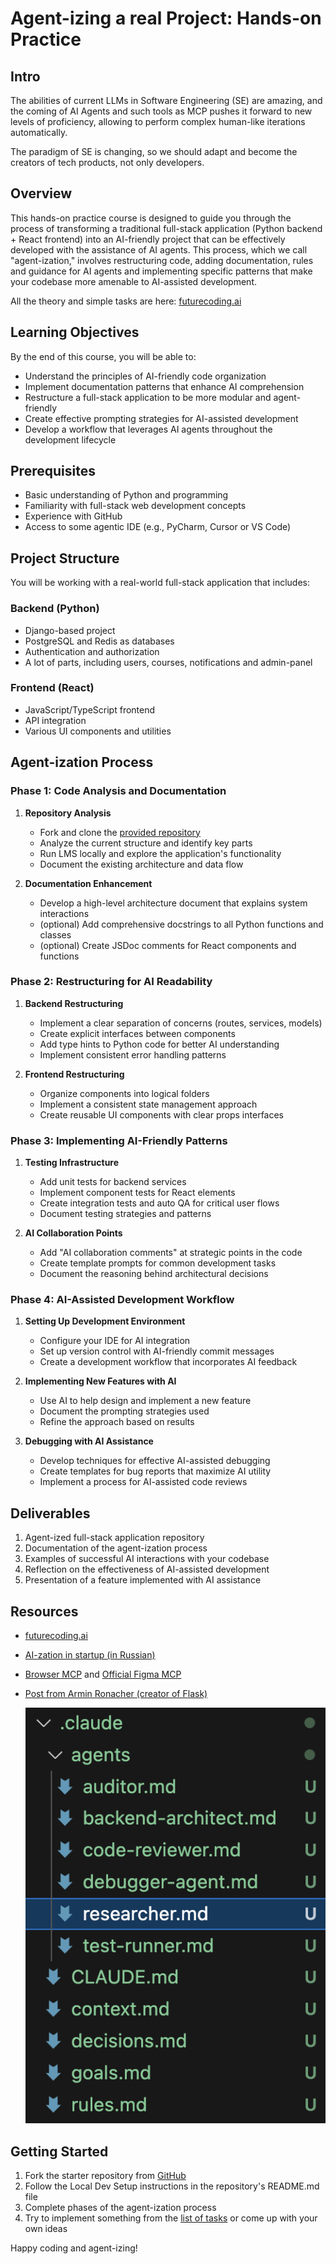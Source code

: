 # Agent-izing a real Project: Hands-on Practice

## Intro
The abilities of current LLMs in Software Engineering (SE) are amazing, and the coming of AI Agents and such tools as MCP pushes it forward to new levels of proficiency,
allowing to perform complex human-like iterations automatically.

The paradigm of SE is changing, so we should adapt and become the creators of tech products, not only developers.

## Overview
This hands-on practice course is designed to guide you through the process of transforming a traditional full-stack application (Python backend + React frontend) 
into an AI-friendly project that can be effectively developed with the assistance of AI agents. 
This process, which we call "agent-ization," involves restructuring code, 
adding documentation, rules and guidance for AI agents 
and implementing specific patterns that make your codebase more amenable to AI-assisted development.

All the theory and simple tasks are here: [futurecoding.ai](https://futurecoding.ai)


## Learning Objectives
By the end of this course, you will be able to:
- Understand the principles of AI-friendly code organization
- Implement documentation patterns that enhance AI comprehension
- Restructure a full-stack application to be more modular and agent-friendly
- Create effective prompting strategies for AI-assisted development
- Develop a workflow that leverages AI agents throughout the development lifecycle

## Prerequisites
- Basic understanding of Python and programming
- Familiarity with full-stack web development concepts
- Experience with GitHub
- Access to some agentic IDE (e.g., PyCharm, Cursor or VS Code)

## Project Structure
You will be working with a real-world full-stack application that includes:

### Backend (Python)
- Django-based project
- PostgreSQL and Redis as databases
- Authentication and authorization
- A lot of parts, including users, courses, notifications and admin-panel

### Frontend (React)
- JavaScript/TypeScript frontend
- API integration
- Various UI components and utilities

## Agent-ization Process

### Phase 1: Code Analysis and Documentation
1. **Repository Analysis**
   - Fork and clone the [provided repository](https://github.com/jetbrains-academy/lms)
   - Analyze the current structure and identify key parts
   - Run LMS locally and explore the application's functionality
   - Document the existing architecture and data flow

2. **Documentation Enhancement**
   - Develop a high-level architecture document that explains system interactions
   - (optional) Add comprehensive docstrings to all Python functions and classes
   - (optional) Create JSDoc comments for React components and functions

### Phase 2: Restructuring for AI Readability
1. **Backend Restructuring**
   - Implement a clear separation of concerns (routes, services, models)
   - Create explicit interfaces between components
   - Add type hints to Python code for better AI understanding
   - Implement consistent error handling patterns

2. **Frontend Restructuring**
   - Organize components into logical folders
   - Implement a consistent state management approach
   - Create reusable UI components with clear props interfaces

### Phase 3: Implementing AI-Friendly Patterns
1. **Testing Infrastructure**
   - Add unit tests for backend services
   - Implement component tests for React elements
   - Create integration tests and auto QA for critical user flows
   - Document testing strategies and patterns

2. **AI Collaboration Points**
   - Add "AI collaboration comments" at strategic points in the code
   - Create template prompts for common development tasks
   - Document the reasoning behind architectural decisions

### Phase 4: AI-Assisted Development Workflow
1. **Setting Up Development Environment**
   - Configure your IDE for AI integration
   - Set up version control with AI-friendly commit messages
   - Create a development workflow that incorporates AI feedback

2. **Implementing New Features with AI**
   - Use AI to help design and implement a new feature
   - Document the prompting strategies used
   - Refine the approach based on results

3. **Debugging with AI Assistance**
   - Develop techniques for effective AI-assisted debugging
   - Create templates for bug reports that maximize AI utility
   - Implement a process for AI-assisted code reviews

## Deliverables
1. Agent-ized full-stack application repository
2. Documentation of the agent-ization process
3. Examples of successful AI interactions with your codebase
4. Reflection on the effectiveness of AI-assisted development
5. Presentation of a feature implemented with AI assistance

## Resources
- [futurecoding.ai](https://futurecoding.ai)
- [AI-zation in startup (in Russian)](https://www.youtube.com/watch?v=YyJr8y4uLo8)
- [Browser MCP](https://www.youtube.com/watch?v=eD5SUj5qqgI) and [Official Figma MCP](https://www.youtube.com/watch?v=yO3Wr7DEWF0)
- [Post from Armin Ronacher (creator of Flask)](https://lucumr.pocoo.org/2025/6/12/agentic-coding/)

  ![Claude Agents Overview](./img/claude_agents.png)

## Getting Started
1. Fork the starter repository from [GitHub](https://github.com/jetbrains-academy/lms)
2. Follow the Local Dev Setup instructions in the repository's README.md file
3. Complete phases of the agent-ization process
4. Try to implement something from the [list of tasks](./issues.md) or come up with your own ideas

Happy coding and agent-izing!
